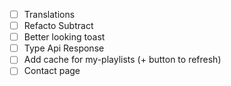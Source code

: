 - [ ] Translations
- [ ] Refacto Subtract
- [ ] Better looking toast
- [ ] Type Api Response
- [ ] Add cache for my-playlists (+ button to refresh)
- [ ] Contact page
